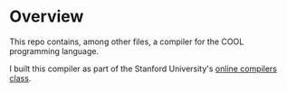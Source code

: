 # Overview

This repo contains, among other files, a compiler for the COOL programming language.

I built this compiler as part of the Stanford University's [online compilers class](http://online.stanford.edu/course/compilers-0).